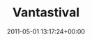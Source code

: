 ---
title:		"Vantastival"
type:		"photos"
mediatype:		"upload"
location:		"Louth, Ireland"
date:		"2011-05-01 13:17:24+00:00"
album:		"events"
filename:		"vantastival-2011-daytime-gs.md"
series:		"vantastival"
cl_public_id:		"events/vantastival-2011-daytime-gs"
cl_version:		1497002561
format:		"tiff"
bytes:		3978836
width:		2560
height:		1440
colours:
- "#EBEBEB"
- "#2A2A2A"
- "#848484"
- "#D4D4D3"
exposure_mode:		"Manual"
program:		"Manual"
aperture:		"7.1"
focal_length:		"18.0 mm"
iso:		"200"
shutter_speed:		"1/125"
metering:		"Multi-segment"
flash:		"Off, Did not fire"
white_balance:		"Custom"
colour_temp:		"5350"
has_crop:		"true"
orientation:		"Horizontal (normal)"
camera_model:		"NIKON D7000"
lens_info:		"18-200mm f/3.5-5.6"
artist:		"No artist info"
x_resolution:		"300"
y_resolution:		"300"
---